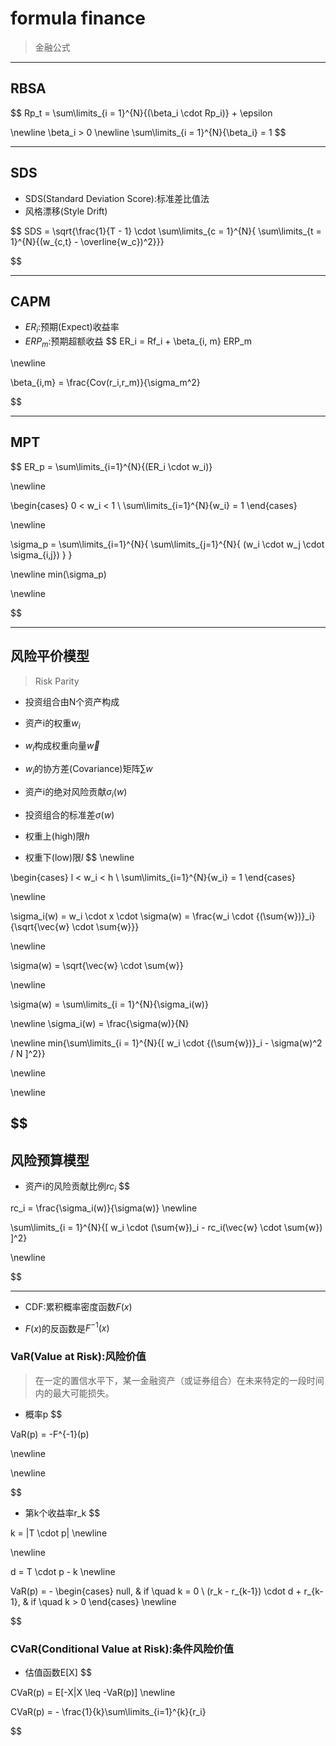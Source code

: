 
# formula finance
> 金融公式


---
## RBSA
$$
Rp_t = \sum\limits_{i = 1}^{N}{(\beta_i \cdot Rp_i)} + \epsilon

\newline
\beta_i > 0
\newline
 \sum\limits_{i = 1}^{N}{\beta_i} = 1
$$


---
## SDS
- SDS(Standard Deviation Score):标准差比值法
- 风格漂移(Style Drift)

$$
SDS = \sqrt{\frac{1}{T - 1} \cdot \sum\limits_{c = 1}^{N}{
    \sum\limits_{t = 1}^{N}{(w_{c,t} - \overline{w_c})^2}}}

$$

---
## CAPM

- $ER_i$:预期(Expect)收益率
- $ERP_m$:预期超额收益
$$
ER_i = Rf_i + \beta_{i, m} ERP_m

\newline

\beta_{i,m} = \frac{Cov(r_i,r_m)}{\sigma_m^2}

$$

---
## MPT
$$
ER_p = \sum\limits_{i=1}^{N}{(ER_i \cdot w_i)}

\newline

\begin{cases}
0 < w_i < 1 \\
\sum\limits_{i=1}^{N}{w_i} = 1
\end{cases}


\newline



\sigma_p = \sum\limits_{i=1}^{N}{
    \sum\limits_{j=1}^{N}{
        (w_i \cdot w_j \cdot \sigma_{i,j})
    }
}


\newline
min(\sigma_p)


\newline



$$

---
## 风险平价模型
> Risk Parity
- 投资组合由N个资产构成
- 资产i的权重$w_i$
- $w_i$构成权重向量$\vec{w}$
- $w_i$的协方差(Covariance)矩阵$\sum{w}$

- 资产i的绝对风险贡献$\sigma_i(w)$

- 投资组合的标准差$\sigma(w)$
- 权重上(high)限$h$
- 权重下(low)限$l$
$$
\newline

\begin{cases}
l < w_i < h \\
\sum\limits_{i=1}^{N}{w_i} = 1
\end{cases}

\newline

\sigma_i(w) = w_i \cdot x \cdot \sigma(w)
= \frac{w_i \cdot {(\sum{w})}_i}
{\sqrt{\vec{w} \cdot \sum{w}}}

\newline

\sigma(w) = \sqrt{\vec{w} \cdot \sum{w}}



\newline

\sigma(w) = \sum\limits_{i = 1}^{N}{\sigma_i(w)}

\newline
\sigma_i(w) = \frac{\sigma(w)}{N}

\newline
min{\sum\limits_{i = 1}^{N}{[
        w_i \cdot {(\sum{w})}_i - \sigma(w)^2 / N
]^2}}

\newline


\newline

$$
---
## 风险预算模型

- 资产i的风险贡献比例$rc_i$
$$

rc_i = \frac{\sigma_i(w)}{\sigma(w)}
\newline

\sum\limits_{i = 1}^{N}{[
    w_i \cdot (\sum{w})_i - rc_i(\vec{w} \cdot \sum{w})
]^2}

\newline

$$




---


- CDF:累积概率密度函数$F(x)$

- $F(x)$的反函数是$F^{-1}(x)$


### VaR(Value at Risk):风险价值
> 在一定的置信水平下，某一金融资产（或证券组合）在未来特定的一段时间内的最大可能损失。

- 概率p
$$

VaR(p) = -F^{-1}(p)

\newline




\newline

$$
- 第k个收益率r_k
$$

k = |T \cdot p|
\newline



\newline

d = T \cdot p - k
\newline

VaR(p) = -
\begin{cases}
null, & if \quad k = 0 \\
(r_k - r_{k-1}) \cdot d + r_{k-1}, & if \quad k > 0
\end{cases}
\newline


$$

### CVaR(Conditional Value at Risk):条件风险价值
- 估值函数E[X]
$$

CVaR(p) = E[-X|X \leq -VaR(p)]
\newline

CVaR(p) = - \frac{1}{k}\sum\limits_{i=1}^{k}{r_i}

$$

